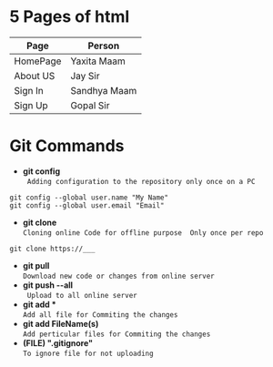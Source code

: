 # 5 Pages of html

|Page|Person|
|---|---|
| HomePage | Yaxita Maam |
| About US | Jay Sir |  
| Sign In | Sandhya Maam |  
| Sign Up | Gopal Sir |


# Git Commands
- **git config**  
``` Adding configuration to the repository only once on a PC```  
```
git config --global user.name "My Name"  
git config --global user.email "Email"
```
- **git clone**  
```Cloning online Code for offline purpose  Only once per repo```
```
git clone https://___
```
- **git pull**  
```Download new code or changes from online server```
- **git push --all**  
``` Upload to all online server```
- __git add *__  
```Add all file for Commiting the changes```
- __git add FileName(s)__  
```Add perticular files for Commiting the changes```
- **(FILE) ".gitignore"**  
```To ignore file for not uploading```